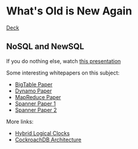 # What's Old is New Again
[Deck](/deck.pdf)

## NoSQL and NewSQL

If you do nothing else, watch [this presentation](https://www.youtube.com/watch?v=hwnNbLXN4vA)

Some interesting whitepapers on this subject:

- [BigTable Paper](https://static.googleusercontent.com/media/research.google.com/en//archive/bigtable-osdi06.pdf)
- [Dynamo Paper](https://www.allthingsdistributed.com/files/amazon-dynamo-sosp2007.pdf)
- [MapReduce Paper](https://static.googleusercontent.com/media/research.google.com/en//archive/mapreduce-osdi04.pdf)
- [Spanner Paper 1](https://ai.google/research/pubs/pub46103)
- [Spanner Paper 2](https://ai.google/research/pubs/pub45855)

More links:

- [Hybrid Logical Clocks](http://sergeiturukin.com/2017/06/26/hybrid-logical-clocks.html)
- [CockroachDB Architecture](https://www.cockroachlabs.com/docs/stable/architecture/overview.html)
